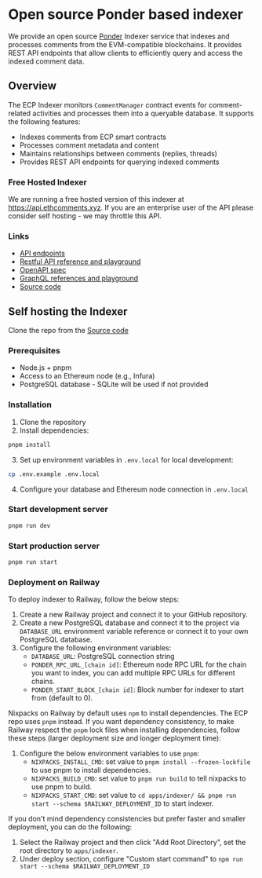 # Open source Ponder based indexer

We provide an open source [Ponder](https://ponder.sh/) Indexer service that indexes and processes comments from the EVM-compatible blockchains. It provides REST API endpoints that allow clients to efficiently query and access the indexed comment data.

## Overview

The ECP Indexer monitors `CommentManager` contract events for comment-related activities and processes them into a queryable database. It supports the following features:

- Indexes comments from ECP smart contracts
- Processes comment metadata and content
- Maintains relationships between comments (replies, threads)
- Provides REST API endpoints for querying indexed comments

### Free Hosted Indexer

We are running a free hosted version of this indexer at https://api.ethcomments.xyz. If you are an enterprise user of the API please consider self hosting - we may throttle this API.

### Links

- [API endpoints](https://api.ethcomments.xyz/)
- [Restful API reference and playground](https://docs.ethcomments.xyz/indexer-reference/restful)
- [OpenAPI spec](https://docs.ethcomments.xyz/indexer-openapi.yaml)
- [GraphQL references and playground](https://api.ethcomments.xyz/graphql)
- [Source code](https://github.com/ecp-eth/comments-monorepo/tree/main/apps/indexer)

## Self hosting the Indexer

Clone the repo from the [Source code](https://github.com/ecp-eth/comments-monorepo/tree/main/apps/indexer)

### Prerequisites

- Node.js + pnpm
- Access to an Ethereum node (e.g., Infura)
- PostgreSQL database - SQLite will be used if not provided

### Installation

1. Clone the repository
2. Install dependencies:

```bash
pnpm install
```

3. Set up environment variables in `.env.local` for local development:

```bash
cp .env.example .env.local
```

4. Configure your database and Ethereum node connection in `.env.local`

### Start development server

```bash
pnpm run dev
```

### Start production server

```bash
pnpm run start
```

### Deployment on Railway

To deploy indexer to Railway, follow the below steps:

1. Create a new Railway project and connect it to your GitHub repository.
2. Create a new PostgreSQL database and connect it to the project via `DATABASE_URL` environment variable reference or connect it to your own PostgreSQL database.
3. Configure the following environment variables:
   - `DATABASE_URL`: PostgreSQL connection string
   - `PONDER_RPC_URL_[chain id]`: Ethereum node RPC URL for the chain you want to index, you can add multiple RPC URLs for different chains.
   - `PONDER_START_BLOCK_[chain id]`: Block number for indexer to start from (default to 0).

Nixpacks on Railway by default uses `npm` to install dependencies. The ECP repo uses `pnpm` instead. If you want dependency consistency, to make Railway respect the `pnpm` lock files when installing dependencies, follow these steps (larger deployment size and longer deployment time):

1. Configure the below environment variables to use `pnpm`:
   - `NIXPACKS_INSTALL_CMD`: set value to `pnpm install --frozen-lockfile` to use pnpm to install dependencies.
   - `NIXPACKS_BUILD_CMD`: set value to `pnpm run build` to tell nixpacks to use pnpm to build.
   - `NIXPACKS_START_CMD`: set value to `cd apps/indexer/ && pnpm run start --schema $RAILWAY_DEPLOYMENT_ID` to start indexer.

If you don't mind dependency consistencies but prefer faster and smaller deployment, you can do the following:

1. Select the Railway project and then click "Add Root Directory", set the root directory to `apps/indexer`.
2. Under deploy section, configure "Custom start command" to `npm run start --schema $RAILWAY_DEPLOYMENT_ID`
